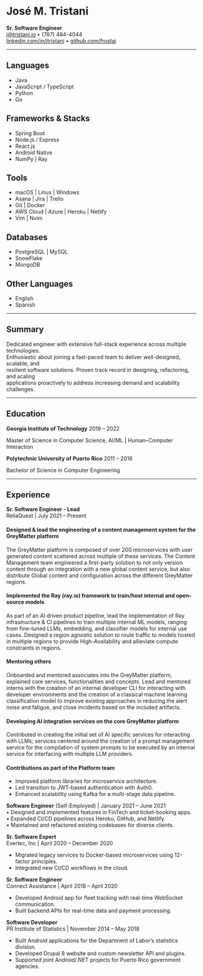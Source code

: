 # José M. Tristani

**Sr. Software Engineer**  
j@tristani.io • (787) 484-4044  
[linkedin.com/in/jtristani](https://linkedin.com/in/jtristani) • [github.com/frostai](https://github.com/frostai)

---

## Languages

- Java
- JavaScript / TypeScript
- Python
- Go

## Frameworks & Stacks

- Spring Boot
- Node.js / Express
- React.js
- Android Native
- NumPy | Ray

## Tools

- macOS | Linux | Windows  
- Asana | Jira | Trello
- Git | Docker
- AWS Cloud | Azure | Heroku | Netlify
- Vim | Nvim

## Databases

- PostgreSQL | MySQL
- SnowFlake
- MongoDB

## Other Languages

- English  
- Spanish  

---

## Summary

Dedicated engineer with extensive full-stack experience across multiple technologies.  
Enthusiastic about joining a fast-paced team to deliver well-designed, scalable, and  
resilient software solutions. Proven track record in designing, refactoring, and scaling  
applications proactively to address increasing demand and scalability challenges.

---

## Education

**Georgia Institute of Technology**  2019 – 2022

Master of Science in Computer Science, AI/ML | Human–Computer Interaction  


**Polytechnic University of Puerto Rico** 2011 – 2016

Bachelor of Science in Computer Engineering  


---

## Experience

**Sr. Software Engineer - Lead**  
ReliaQuest | July 2021 – Present

#### Designed & lead the engineering of a content management system for the GreyMatter platform  

The GreyMatter platform is composed of over 200 microservices with user generated content scattered across multiple of these services. The Content Management team engineered a first-party solution to not only version content through an integration with a new global content service, but also distribute Global content and configuration across the different GreyMatter regions.

#### Implemented the **Ray** (ray.io) framework to train/host internal and open-source models

As part of an AI driven product pipeline, lead the implementation of Ray infrastructure & CI pipelines to train multiple internal ML models, ranging from fine-tuned LLMs, embedding, and classifier models for internal use cases. Designed a region agnostic solution to route traffic to models hosted in multiple regions to provide High-Availability and allieviate compute constraints in regions.

#### Mentoring others

Onboarded and mentored associates into the GreyMatter platform, explained core services, functionalities and concepts. Lead and mentored interns with the creation of an internal developer CLI for interacting with developer environments and the creation of a classical machine learning classification model to improve existing approaches in reducing the alert noise and fatigue, and close incidents based on the included artifacts.

#### Developing AI integration services on the core GreyMatter platform

Contributed in creating the initial set of AI specific services for interacting with LLMs; services centered around the creation of a prompt management service for the compilation of system prompts to be executed by an internal service for interfacing with multiple LLM providers.

#### Contributions as part of the Platform team

- Improved platform libraries for microservice architecture.
- Led transition to JWT-based authentication with Auth0.
- Enhanced scalability using Kafka for a multi-stage data pipeline.

**Software Engineer** (Self-Employed) | January 2021 – June 2021  
• Designed and implemented features in FinTech and ticket-booking apps.  
• Expanded CI/CD pipelines across Heroku, GitHub, and Netlify.  
• Maintained and refactored existing codebases for diverse clients.

**Sr. Software Expert**  
Evertec, Inc | April 2020 – December 2020

- Migrated legacy services to Docker-based microservices using 12-factor principles.
- Integrated new CI/CD workflows in the cloud.

**Sr. Software Engineer**  
Connect Assistance | April 2018 – April 2020  

- Developed Android app for fleet tracking with real-time WebSocket communication.
- Built backend APIs for real-time data and payment processing.

**Software Developer**  
PR Institute of Statistics | November 2014 – May 2018

- Built Android applications for the Department of Labor’s statistics division.
- Developed Drupal 8 website and custom newsletter API and plugins.
- Supported joint Android/.NET projects for Puerto Rico government agencies.
